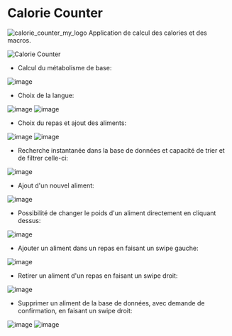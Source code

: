 # Calorie Counter
![calorie_counter_my_logo](https://user-images.githubusercontent.com/49925096/86378019-6c325200-bc89-11ea-918a-e78d6e7b922b.png)
Application de calcul des calories et des macros.


![Calorie Counter](https://user-images.githubusercontent.com/49925096/86386238-c9320600-bc91-11ea-8206-7c8c1ab9472c.gif)
- Calcul du métabolisme de base:

![image](https://user-images.githubusercontent.com/49925096/86378491-05f9ff00-bc8a-11ea-8823-88621548aad2.png)
- Choix de la langue:

![image](https://user-images.githubusercontent.com/49925096/86379290-f5965400-bc8a-11ea-8a27-3b9abd58d573.png)
![image](https://user-images.githubusercontent.com/49925096/86379189-d5669500-bc8a-11ea-851e-5f2bc461ed82.png)
- Choix du repas et ajout des aliments:

![image](https://user-images.githubusercontent.com/49925096/86379678-6dfd1500-bc8b-11ea-88db-701595fce728.png)
![image](https://user-images.githubusercontent.com/49925096/86379695-71909c00-bc8b-11ea-8c14-002d5e3667b1.png)
- Recherche instantanée dans la base de données et capacité de trier et de filtrer celle-ci:

![image](https://user-images.githubusercontent.com/49925096/86379962-d21fd900-bc8b-11ea-8364-66dae67d599b.png)
- Ajout d'un nouvel aliment:

![image](https://user-images.githubusercontent.com/49925096/86380056-f4b1f200-bc8b-11ea-888e-6a96f79add9b.png)
- Possibilité de changer le poids d'un aliment directement en cliquant dessus:

![image](https://user-images.githubusercontent.com/49925096/86380216-25922700-bc8c-11ea-9ce6-245661aa1c39.png)
- Ajouter un aliment dans un repas en faisant un swipe gauche:

![image](https://user-images.githubusercontent.com/49925096/86380797-d0a2e080-bc8c-11ea-88d4-5030ee2442c1.png)
- Retirer un aliment d'un repas en faisant un swipe droit:

![image](https://user-images.githubusercontent.com/49925096/86380968-0b0c7d80-bc8d-11ea-8ba2-2dee2128f14a.png)
- Supprimer un aliment de la base de données, avec demande de confirmation, en faisant un swipe droit:

![image](https://user-images.githubusercontent.com/49925096/86380977-0e076e00-bc8d-11ea-92d0-aa3226a3972d.png)
![image](https://user-images.githubusercontent.com/49925096/86380985-1069c800-bc8d-11ea-864d-bb29e5fd4fa1.png)
